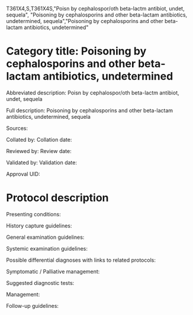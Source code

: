T361X4,S,T361X4S,"Poisn by cephalospor/oth beta-lactm antibiot, undet, sequela", "Poisoning by cephalosporins and other beta-lactam antibiotics, undetermined, sequela","Poisoning by cephalosporins and other beta-lactam antibiotics, undetermined"
# Category title: Poisoning by cephalosporins and other beta-lactam antibiotics, undetermined

Abbreviated description: Poisn by cephalospor/oth beta-lactm antibiot, undet, sequela

Full description: Poisoning by cephalosporins and other beta-lactam antibiotics, undetermined, sequela

Sources:

Collated by:
Collation date:

Reviewed by:
Review date:

Validated by:
Validation date:

Approval UID:

# Protocol description

Presenting conditions:

History capture guidelines:

General examination guidelines:

Systemic examination guidelines:

Possible differential diagnoses with links to related protocols:

Symptomatic / Palliative management:

Suggested diagnostic tests:

Management:

Follow-up guidelines:
